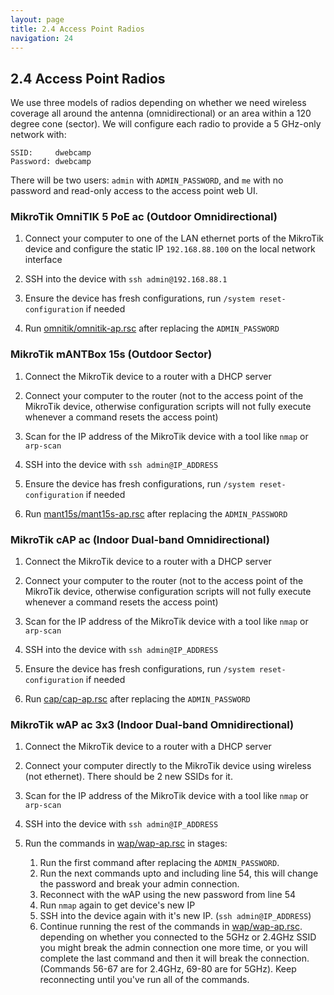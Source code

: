```yaml
---
layout: page
title: 2.4 Access Point Radios
navigation: 24
---
```


## 2.4 Access Point Radios

We use three models of radios depending on whether we need wireless coverage all around the antenna (omnidirectional) or an area within a 120 degree cone (sector). We will configure each radio to provide a 5 GHz-only network with:

```
SSID:     dwebcamp
Password: dwebcamp
```

There will be two users: `admin` with `ADMIN_PASSWORD`, and `me` with no password and read-only access to the access point web UI.

### MikroTik OmniTIK 5 PoE ac (Outdoor Omnidirectional)

1. Connect your computer to one of the LAN ethernet ports of the MikroTik device and configure the static IP `192.168.88.100` on the local network interface

1. SSH into the device with `ssh admin@192.168.88.1`

1. Ensure the device has fresh configurations, run `/system reset-configuration` if needed

1. Run [omnitik/omnitik-ap.rsc](https://github.com/dweb-camp-2019/meshnet/blob/master/prodnet/omnitik/omnitik-ap.rsc) after replacing the `ADMIN_PASSWORD`

### MikroTik mANTBox 15s (Outdoor Sector)

1. Connect the MikroTik device to a router with a DHCP server

1. Connect your computer to the router (not to the access point of the MikroTik device, otherwise configuration scripts will not fully execute whenever a command resets the access point)

1. Scan for the IP address of the MikroTik device with a tool like `nmap` or `arp-scan`

1. SSH into the device with `ssh admin@IP_ADDRESS`

1. Ensure the device has fresh configurations, run `/system reset-configuration` if needed

1. Run [mant15s/mant15s-ap.rsc](https://github.com/dweb-camp-2019/meshnet/blob/master/prodnet/mant15s/mant15s-ap.rsc) after replacing the `ADMIN_PASSWORD`

### MikroTik cAP ac (Indoor Dual-band Omnidirectional)

1. Connect the MikroTik device to a router with a DHCP server

1. Connect your computer to the router (not to the access point of the MikroTik device, otherwise configuration scripts will not fully execute whenever a command resets the access point)

1. Scan for the IP address of the MikroTik device with a tool like `nmap` or `arp-scan`

1. SSH into the device with `ssh admin@IP_ADDRESS`

1. Ensure the device has fresh configurations, run `/system reset-configuration` if needed

1. Run [cap/cap-ap.rsc](https://github.com/dweb-camp-2019/meshnet/blob/master/prodnet/cap/cap-ap.rsc) after replacing the `ADMIN_PASSWORD`

### MikroTik wAP ac 3x3 (Indoor Dual-band Omnidirectional)

1. Connect the MikroTik device to a router with a DHCP server

1. Connect your computer directly to the MikroTik device using wireless (not ethernet). There should be 2 new SSIDs for it.

1. Scan for the IP address of the MikroTik device with a tool like `nmap` or `arp-scan`

1. SSH into the device with `ssh admin@IP_ADDRESS`

1. Run the commands in [wap/wap-ap.rsc](https://github.com/dweb-camp-2019/meshnet/blob/master/prodnet/wap/wap-ap.rsc) in stages:
    1. Run the first command after replacing the `ADMIN_PASSWORD`.
    1. Run the next commands upto and including line 54, this will change the password and break your admin connection.
    1. Reconnect with the wAP using the new password from line 54
	1. Run `nmap` again to get device's new IP
	1. SSH into the device again with it's new IP. (`ssh admin@IP_ADDRESS`)
    1. Continue running the rest of the commands in [wap/wap-ap.rsc](https://github.com/dweb-camp-2019/meshnet/blob/master/prodnet/wap/wap-ap.rsc). depending on whether you connected to the 5GHz or 2.4GHz SSID you might break the admin connection one more time, or you will complete the last command and then it will break the connection. (Commands 56-67 are for 2.4GHz, 69-80 are for 5GHz). Keep reconnecting until you've run all of the commands.
